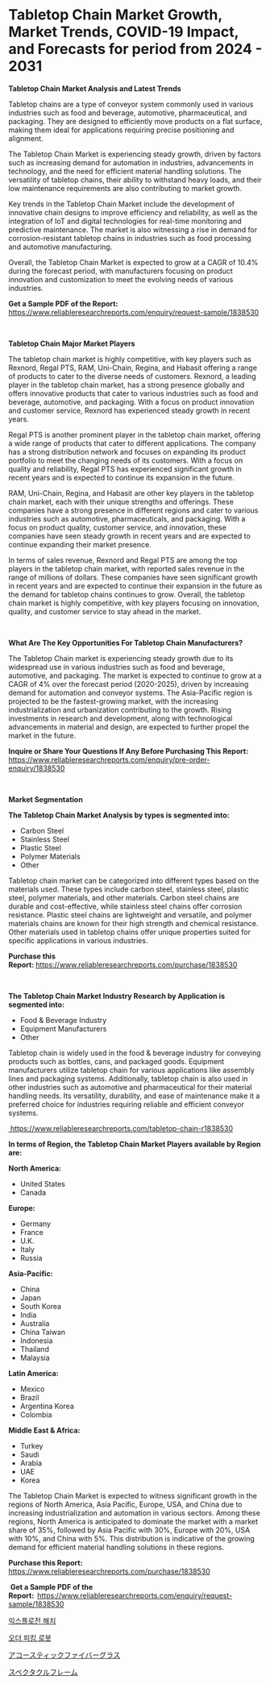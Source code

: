 <p><h1>Tabletop Chain Market Growth, Market Trends, COVID-19 Impact, and Forecasts for period from 2024 - 2031</h1></p><p><strong>Tabletop Chain Market Analysis and Latest Trends</strong></p>
<p><p>Tabletop chains are a type of conveyor system commonly used in various industries such as food and beverage, automotive, pharmaceutical, and packaging. They are designed to efficiently move products on a flat surface, making them ideal for applications requiring precise positioning and alignment.</p><p>The Tabletop Chain Market is experiencing steady growth, driven by factors such as increasing demand for automation in industries, advancements in technology, and the need for efficient material handling solutions. The versatility of tabletop chains, their ability to withstand heavy loads, and their low maintenance requirements are also contributing to market growth.</p><p>Key trends in the Tabletop Chain Market include the development of innovative chain designs to improve efficiency and reliability, as well as the integration of IoT and digital technologies for real-time monitoring and predictive maintenance. The market is also witnessing a rise in demand for corrosion-resistant tabletop chains in industries such as food processing and automotive manufacturing.</p><p>Overall, the Tabletop Chain Market is expected to grow at a CAGR of 10.4% during the forecast period, with manufacturers focusing on product innovation and customization to meet the evolving needs of various industries.</p></p>
<p><strong>Get a Sample PDF of the Report:&nbsp;</strong> <a href="https://www.reliableresearchreports.com/enquiry/request-sample/1838530">https://www.reliableresearchreports.com/enquiry/request-sample/1838530</a></p>
<p>&nbsp;</p>
<p><strong>Tabletop Chain Major Market Players</strong></p>
<p><p>The tabletop chain market is highly competitive, with key players such as Rexnord, Regal PTS, RAM, Uni-Chain, Regina, and Habasit offering a range of products to cater to the diverse needs of customers. Rexnord, a leading player in the tabletop chain market, has a strong presence globally and offers innovative products that cater to various industries such as food and beverage, automotive, and packaging. With a focus on product innovation and customer service, Rexnord has experienced steady growth in recent years.</p><p>Regal PTS is another prominent player in the tabletop chain market, offering a wide range of products that cater to different applications. The company has a strong distribution network and focuses on expanding its product portfolio to meet the changing needs of its customers. With a focus on quality and reliability, Regal PTS has experienced significant growth in recent years and is expected to continue its expansion in the future.</p><p>RAM, Uni-Chain, Regina, and Habasit are other key players in the tabletop chain market, each with their unique strengths and offerings. These companies have a strong presence in different regions and cater to various industries such as automotive, pharmaceuticals, and packaging. With a focus on product quality, customer service, and innovation, these companies have seen steady growth in recent years and are expected to continue expanding their market presence.</p><p>In terms of sales revenue, Rexnord and Regal PTS are among the top players in the tabletop chain market, with reported sales revenue in the range of millions of dollars. These companies have seen significant growth in recent years and are expected to continue their expansion in the future as the demand for tabletop chains continues to grow. Overall, the tabletop chain market is highly competitive, with key players focusing on innovation, quality, and customer service to stay ahead in the market.</p></p>
<p>&nbsp;</p>
<p><strong>What Are The Key Opportunities For Tabletop Chain Manufacturers?</strong></p>
<p><p>The Tabletop Chain market is experiencing steady growth due to its widespread use in various industries such as food and beverage, automotive, and packaging. The market is expected to continue to grow at a CAGR of 4% over the forecast period (2020-2025), driven by increasing demand for automation and conveyor systems. The Asia-Pacific region is projected to be the fastest-growing market, with the increasing industrialization and urbanization contributing to the growth. Rising investments in research and development, along with technological advancements in material and design, are expected to further propel the market in the future.</p></p>
<p><strong>Inquire or Share Your Questions If Any Before Purchasing This Report:</strong> <a href="https://www.reliableresearchreports.com/enquiry/pre-order-enquiry/1838530">https://www.reliableresearchreports.com/enquiry/pre-order-enquiry/1838530</a></p>
<p>&nbsp;</p>
<p><strong>Market Segmentation</strong></p>
<p><strong>The Tabletop Chain Market Analysis by types is segmented into:</strong></p>
<p><ul><li>Carbon Steel</li><li>Stainless Steel</li><li>Plastic Steel</li><li>Polymer Materials</li><li>Other</li></ul></p>
<p><p>Tabletop chain market can be categorized into different types based on the materials used. These types include carbon steel, stainless steel, plastic steel, polymer materials, and other materials. Carbon steel chains are durable and cost-effective, while stainless steel chains offer corrosion resistance. Plastic steel chains are lightweight and versatile, and polymer materials chains are known for their high strength and chemical resistance. Other materials used in tabletop chains offer unique properties suited for specific applications in various industries.</p></p>
<p><strong>Purchase this Report:&nbsp;</strong><a href="https://www.reliableresearchreports.com/purchase/1838530">https://www.reliableresearchreports.com/purchase/1838530</a></p>
<p>&nbsp;</p>
<p><strong>The Tabletop Chain Market Industry Research by Application is segmented into:</strong></p>
<p><ul><li>Food & Beverage Industry</li><li>Equipment Manufacturers</li><li>Other</li></ul></p>
<p><p>Tabletop chain is widely used in the food & beverage industry for conveying products such as bottles, cans, and packaged goods. Equipment manufacturers utilize tabletop chain for various applications like assembly lines and packaging systems. Additionally, tabletop chain is also used in other industries such as automotive and pharmaceutical for their material handling needs. Its versatility, durability, and ease of maintenance make it a preferred choice for industries requiring reliable and efficient conveyor systems.</p></p>
<p><a href="https://www.reliableresearchreports.com/tabletop-chain-r1838530">&nbsp;https://www.reliableresearchreports.com/tabletop-chain-r1838530</a></p>
<p><strong>In terms of Region, the Tabletop Chain Market Players available by Region are:</strong></p>
<p>
    <p> <strong> North America: </strong>
        <ul>
            <li>United States</li>
            <li>Canada</li>
        </ul>
        </p> 
    <p> <strong> Europe: </strong>
        <ul>
            <li>Germany</li>
            <li>France</li>
            <li>U.K.</li>
            <li>Italy</li>
            <li>Russia</li>
        </ul>
        </p> 
    <p> <strong> Asia-Pacific: </strong>
        <ul>
            <li>China</li>
            <li>Japan</li>
            <li>South Korea</li>
            <li>India</li>
            <li>Australia</li>
            <li>China Taiwan</li>
            <li>Indonesia</li>
            <li>Thailand</li>
            <li>Malaysia</li>
        </ul>
        </p> 
    <p> <strong> Latin America: </strong>
        <ul>
            <li>Mexico</li>
            <li>Brazil</li>
            <li>Argentina Korea</li>
            <li>Colombia</li>
        </ul>
        </p> 
    <p> <strong> Middle East & Africa: </strong>
        <ul>
            <li>Turkey</li>
            <li>Saudi</li>
            <li>Arabia</li>
            <li>UAE</li>
            <li>Korea</li>
        </ul>
    </p>
    </p>
<p><p>The Tabletop Chain Market is expected to witness significant growth in the regions of North America, Asia Pacific, Europe, USA, and China due to increasing industrialization and automation in various sectors. Among these regions, North America is anticipated to dominate the market with a market share of 35%, followed by Asia Pacific with 30%, Europe with 20%, USA with 10%, and China with 5%. This distribution is indicative of the growing demand for efficient material handling solutions in these regions.</p></p>
<p><strong>Purchase this Report: </strong><a href="https://www.reliableresearchreports.com/purchase/1838530">https://www.reliableresearchreports.com/purchase/1838530</a></p>
<p>&nbsp;<strong>Get a Sample PDF of the Report:&nbsp;&nbsp;</strong><a href="https://www.reliableresearchreports.com/enquiry/request-sample/1838530">https://www.reliableresearchreports.com/enquiry/request-sample/1838530</a></p>
<p><strong></strong></p>
<p><p><a href="https://medium.com/@emmettsaynford43546/%ED%8F%AD%EB%B0%9C%EC%9A%A9-%EC%97%B4%EA%B8%B0%EA%B5%AC-%EC%8B%9C%EC%9E%A5-%EB%8F%99%ED%96%A5%EA%B3%BC-%EC%8B%9C%EC%9E%A5-%EB%B6%84%EC%84%9D%EC%9D%80-2024-2031%EB%85%84-%EA%B8%B0%EA%B0%84%EC%9D%84-%EC%98%88%EC%B8%A1%ED%95%A9%EB%8B%88%EB%8B%A4-ee8ab80197e6">익스플로전 해치</a></p><p><a href="https://medium.com/@rickymetzdvm/%EC%98%A4%EB%8D%94-%ED%94%BC%ED%82%B9-%EB%A1%9C%EB%B4%87-%EC%8B%9C%EC%9E%A5-%EB%B3%B4%EA%B3%A0%EC%84%9C%EB%8A%94-%EC%9D%B4-%EC%8B%9C%EC%9E%A5%EC%9D%98-%EC%B5%9C%EC%8B%A0-%ED%8A%B8%EB%A0%8C%EB%93%9C%EC%99%80-%EC%84%B1%EC%9E%A5-%EA%B8%B0%ED%9A%8C%EB%A5%BC-%EB%93%9C%EB%9F%AC%EB%83%85%EB%8B%88%EB%8B%A4-c559cb4edc3e">오더 피킹 로봇</a></p><p><a href="https://medium.com/@josephmiller1959/%E3%82%A2%E3%82%B3%E3%83%BC%E3%82%B9%E3%83%86%E3%82%A3%E3%83%83%E3%82%AF%E3%83%95%E3%82%A1%E3%82%A4%E3%83%90%E3%83%BC%E3%82%B0%E3%83%A9%E3%82%B9%E3%81%AE%E5%B8%82%E5%A0%B4%E3%82%B7%E3%82%A7%E3%82%A2%E3%81%AE%E9%80%B2%E5%8C%96%E3%81%A8%E5%B8%82%E5%A0%B4%E6%88%90%E9%95%B7%E3%83%88%E3%83%AC%E3%83%B3%E3%83%89-2024%E5%B9%B4%E3%81%8B%E3%82%892031%E5%B9%B4%E3%81%BE%E3%81%A7-532bd1cbbecc">アコースティックファイバーグラス</a></p><p><a href="https://medium.com/@queenlitle19361/%E3%83%A1%E3%82%AC%E3%83%8D%E3%83%95%E3%83%AC%E3%83%BC%E3%83%A0%E5%B8%82%E5%A0%B4-%E5%B8%82%E5%A0%B4cagr-%E5%B8%82%E5%A0%B4%E3%83%88%E3%83%AC%E3%83%B3%E3%83%89-%E3%81%8A%E3%82%88%E3%81%B3%E6%88%90%E9%95%B7%E6%88%A6%E7%95%A5%E3%81%AB%E9%96%A2%E3%81%99%E3%82%8B%E3%82%A4%E3%83%B3%E3%82%B5%E3%82%A4%E3%83%88-02e8d8346ed6">スペクタクルフレーム</a></p></p>